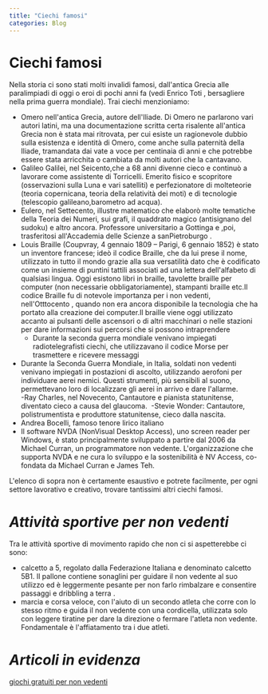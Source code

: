 ```yaml
---
title: "Ciechi famosi"
categories: Blog
---
```


# **Ciechi famosi**

Nella storia ci sono stati molti invalidi famosi, dall'antica Grecia alle paralimpiadi di oggi o eroi di pochi anni fa (vedi Enrico Toti , bersagliere nella prima guerra mondiale).
Trai ciechi menzioniamo:

- Omero nell'antica Grecia, autore dell'Iliade. Di Omero ne parlarono vari autori latini, ma una documentazione scritta certa risalente all'antica Grecia non è stata mai ritrovata, per cui esiste un ragionevole dubbio sulla esistenza e identità di Omero, come anche sulla paternità della Iliade, tramandata dai vate a voce per centinaia di anni e che potrebbe essere stata arricchita o cambiata da molti autori che la cantavano.
- Galileo Galilei, nel Seicento,che a 68 anni divenne cieco e continuò a lavorare come assistente di Torricelli. Emerito fisico e scopritore (osservazioni sulla Luna e vari satelliti) e perfezionatore di molteteorie (teoria copernicana, teoria della relatività dei moti) e di tecnologie (telescopio galileano,barometro ad acqua).
- Eulero, nel Settecento, illustre matematico che elaborò molte tematiche della Teoria dei Numeri, sui grafi, il quaddrato magico (antisignano del sudoku) e altro ancora. Professore universitario a Gottinga e ,poi, trasferitosi all'Accademia delle Scienze a sanPietroburgo .
- Louis Braille (Coupvray, 4 gennaio 1809 – Parigi, 6 gennaio 1852) è stato un inventore francese; ideò il codice Braille, che da lui prese il nome, utilizzato in tutto il mondo grazie alla sua versatilità dato che è codificato come un insieme di puntini tattili associati ad una lettera dell'alfabeto di qualsiasi lingua. Oggi esistono libri in braille, tavolette braille per computer (non necessarie obbligatoriamente), stampanti braille etc.Il codice Braille fu di notevole importanza per i non vedenti, nell'Otttocento , quando non era ancora disponibile la tecnologia che ha portato alla creazione dei computer.Il braille viene oggi utilizzato accanto ai pulsanti delle ascensori o di altri macchinari o nelle stazioni per dare informazioni sui percorsi che si possono intraprendere
  - Durante la seconda guerra mondiale venivano impiegati radiotelegrafisti ciechi, che utilizzavano il codice Morse per trasmettere e ricevere messaggi
- Durante la Seconda Guerra Mondiale, in Italia, soldati non vedenti venivano impiegati in postazioni di ascolto, utilizzando aerofoni per individuare aerei nemici. Questi strumenti, più sensibili al suono, permettevano loro di localizzare gli aerei in arrivo e dare l'allarme.   
  -Ray Charles, nel Novecento, Cantautore e pianista statunitense, diventato cieco a causa del glaucoma. 
  -Stevie Wonder: Cantautore, polistrumentista e produttore statunitense, cieco dalla nascita.
- Andrea Bocelli, famoso tenore lirico italiano
- Il software NVDA (NonVisual Desktop Access), uno screen reader per Windows, è stato principalmente sviluppato a partire dal 2006 da Michael Curran, un programmatore non vedente. L'organizzazione che supporta NVDA e ne cura lo sviluppo e la sostenibilità è NV Access, co-fondata da Michael Curran e James Teh.

L'elenco di sopra non è certamente esaustivo e potrete facilmente, per ogni settore lavorativo e creativo, trovare tantissimi altri ciechi famosi.

# _Attività sportive per non vedenti_

Tra le attività sportive di movimento rapido che non ci si aspetterebbe ci sono:

- calcetto a 5, regolato dalla Federazione Italiana e denominato calcetto 5B1. Il pallone contiene sonaglini per guidare il non vedente al suo utilizzo ed è leggermente pesante per non farlo rimbalzare e consentire passaggi e dribbling a terra .
- marcia e corsa veloce, con l'aiuto di un secondo atleta che corre con lo stesso ritmo e guida il non vedente con una cordicella, utilizzata solo con leggere tiratine per dare la direzione o fermare l'atleta non vedente. Fondamentale è l'affiatamento tra i due atleti.

# _Articoli in evidenza_

[ giochi gratuiti per non vedenti](https://redyouman.github.io/blog/2025/07/26/giochi-gratuiti.html)
